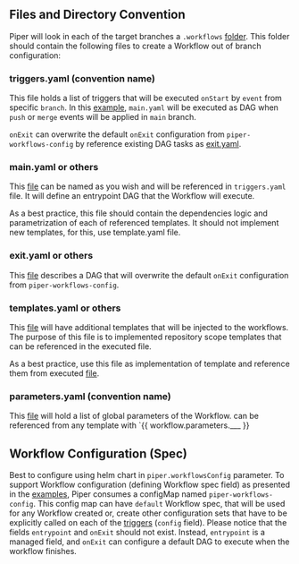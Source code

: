 ## Files and Directory Convention

Piper will look in each of the target branches a `.workflows` [folder](../examples/.workflows). This folder should contain the following files to create a Workflow out of branch configuration:

### triggers.yaml (convention name)

This file holds a list of triggers that will be executed `onStart` by `event` from specific `branch`. In this [example](../examples/.workflows/triggers.yaml), `main.yaml` will be executed as DAG when `push` or `merge` events will be applied in `main` branch. 

`onExit` can overwrite the default `onExit` configuration from `piper-workflows-config` by reference existing DAG tasks as [exit.yaml](../examples/.workflows/exit.yaml).

###  main.yaml or others 

This [file](../examples/.workflows/main.yaml) can be named as you wish and will be referenced in `triggers.yaml` file. It will define an entrypoint DAG that the Workflow will execute.

As a best practice, this file should contain the dependencies logic and parametrization of each of referenced templates. It should not implement new templates, for this, use template.yaml file.

###  exit.yaml or others

This [file](../examples/.workflows/exit.yaml) describes a DAG that will overwrite the default `onExit` configuration from `piper-workflows-config`.

###  templates.yaml or others

This [file](../examples/.workflows/templates.yaml) will have additional templates that will be injected to the workflows. The purpose of this file is to implemented repository scope templates that can be referenced in the executed file.

As a best practice, use this file as implementation of template and reference them from executed [file](../examples/.workflows/main.yaml).

###  parameters.yaml (convention name)

This [file](../examples/.workflows/parameters.yaml) will hold a list of global parameters of the Workflow. can be referenced from any template with `{{ workflow.parameters.___ }}


## Workflow Configuration (Spec)

Best to configure using helm chart in `piper.workflowsConfig` parameter.
To support Workflow configuration (defining Workflow spec field) as presented in the [examples](../examples/config.yaml), Piper consumes a configMap named `piper-workflows-config`. This config map can have `default` Workflow spec, that will be used for any Workflow created or, create other configuration sets that have to be explicitly called on each of the [triggers](../examples/.workflows/triggers.yaml) (`config` field). Please notice that the fields `entrypoint` and `onExit` should not exist. Instead, `entrypoint` is a managed field, and `onExit` can configure a default DAG to execute when the workflow finishes.  


